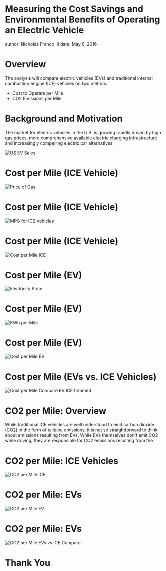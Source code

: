 Measuring the Cost Savings and Environmental Benefits of Operating an Electric Vehicle
========================================================
author: Nicholas Franco III
date: May 6, 2016

Overview
========================================================

The analysis will compare electric vehicles (EVs) and traditional internal combustion engine (ICE) vehicles on two metrics:

- Cost to Operate per Mile
- CO2 Emissions per Mile

Background and Motivation
========================================================


The market for electric vehicles in the U.S. is growing rapidly driven by high gas prices, more comprehensive available electric charging infrastructure and increasingly compelling electric car alternatives. 

![US EV Sales](https://raw.githubusercontent.com/nfrancoiii/CSCI_E107_FInal_Project_Franco/master/US_EV_Sales.png)

Cost per Mile (ICE Vehicle)
========================================================

![Price of Gas](https://raw.githubusercontent.com/nfrancoiii/CSCI_E107_FInal_Project_Franco/master/price_of_gas.png)


Cost per Mile (ICE Vehicle)
========================================================

![MPG for ICE Vehicles](https://raw.githubusercontent.com/nfrancoiii/CSCI_E107_FInal_Project_Franco/master/mpg_all_models.png)

Cost per Mile (ICE Vehicle)
========================================================

![Cost per Mile ICE](https://raw.githubusercontent.com/nfrancoiii/CSCI_E107_FInal_Project_Franco/master/ice_cents_per_mile_all.png)


Cost per Mile (EV)
========================================================

![Electricity Price](https://raw.githubusercontent.com/nfrancoiii/CSCI_E107_FInal_Project_Franco/master/elec_prices.png)

Cost per Mile (EV)
========================================================

![KWh per Mile](https://raw.githubusercontent.com/nfrancoiii/CSCI_E107_FInal_Project_Franco/master/kwh_mile.png)

Cost per Mile (EV)
========================================================

![Cost per Mile EV](https://raw.githubusercontent.com/nfrancoiii/CSCI_E107_FInal_Project_Franco/master/cents_per_mile_ev.png)


Cost per Mile (EVs vs. ICE Vehicles)
========================================================

![Cost per Mile Compare EV ICE trimmed](https://raw.githubusercontent.com/nfrancoiii/CSCI_E107_FInal_Project_Franco/master/evs_ice_cost_per_mile_trimmed.png)

CO2 per Mile: Overview
========================================================

While traditional ICE vehicles are well understood to emit carbon dioxide (CO2) in the form of tailpipe emissions, it is not so straightforward to think about emissions resulting from EVs. While EVs themselves don't emit CO2 while driving, they are responsible for CO2 emissions resulting from the 

CO2 per Mile: ICE Vehicles
========================================================

![CO2 per Mile ICE](https://raw.githubusercontent.com/nfrancoiii/CSCI_E107_FInal_Project_Franco/master/co2_per_mile_ice.png)

CO2 per Mile: EVs
========================================================

![CO2 per Mile EV](https://raw.githubusercontent.com/nfrancoiii/CSCI_E107_FInal_Project_Franco/master/co2_mile_evs.png)

CO2 per Mile: EVs
========================================================

![CO2 per Mile EVs vs ICE Compare](https://raw.githubusercontent.com/nfrancoiii/CSCI_E107_FInal_Project_Franco/master/ice_ev_co2_mile.png)

Thank You
========================================================


